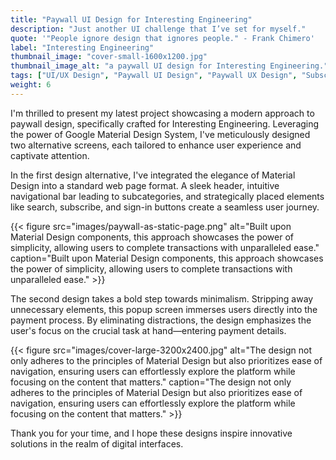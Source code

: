 ```yaml
---
title: "Paywall UI Design for Interesting Engineering"
description: "Just another UI challenge that I’ve set for myself."
quote: '"People ignore design that ignores people." - Frank Chimero'
label: "Interesting Engineering"
thumbnail_image: "cover-small-1600x1200.jpg"
thumbnail_image_alt: "a paywall UI design for Interesting Engineering."
tags: ["UI/UX Design", "Paywall UI Design", "Paywall UX Design", "Subscribtion UI Design", "Payment Form Design", "Material Design Payment Form Design"]
weight: 6
---
```


I'm thrilled to present my latest project showcasing a modern approach to paywall design, specifically crafted for Interesting Engineering. Leveraging the power of Google Material Design System, I've meticulously designed two alternative screens, each tailored to enhance user experience and captivate attention.

In the first design alternative, I've integrated the elegance of Material Design into a standard web page format. A sleek header, intuitive navigational bar leading to subcategories, and strategically placed elements like search, subscribe, and sign-in buttons create a seamless user journey.

{{< figure 
    src="images/paywall-as-static-page.png"
    alt="Built upon Material Design components, this approach showcases the power of simplicity, allowing users to complete transactions with unparalleled ease."
    caption="Built upon Material Design components, this approach showcases the power of simplicity, allowing users to complete transactions with unparalleled ease." >}}

The second design takes a bold step towards minimalism. Stripping away unnecessary elements, this popup screen immerses users directly into the payment process. By eliminating distractions, the design emphasizes the user's focus on the crucial task at hand—entering payment details.

{{< figure 
    src="images/cover-large-3200x2400.jpg"
    alt="The design not only adheres to the principles of Material Design but also prioritizes ease of navigation, ensuring users can effortlessly explore the platform while focusing on the content that matters."
    caption="The design not only adheres to the principles of Material Design but also prioritizes ease of navigation, ensuring users can effortlessly explore the platform while focusing on the content that matters." >}}

Thank you for your time, and I hope these designs inspire innovative solutions in the realm of digital interfaces.